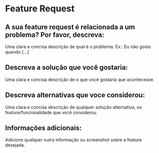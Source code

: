 # Feature Request

## A sua feature request é relacionada a um problema? Por favor, descreva:
Uma clara e concisa descrição de qual é o problema. Ex.: Eu não gosto quando [...]

## Descreva a solução que você gostaria:
Uma clara e concisa descrição de o que você gostaria que acontecesse.

## Descreva alternativas que voce considerou:
Uma clara e concisa descrição de qualquer solução alternativa, ou feature/funcionalidade que você considerou.

## Informações adicionais:
Adicione qualquer outra informação ou screenshot sobre a feature desejada.